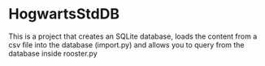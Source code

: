 # HogwartsStdDB

This is a project that creates an SQLite database, loads the content from a csv file into the database (import.py) and allows you to query from the database inside rooster.py

